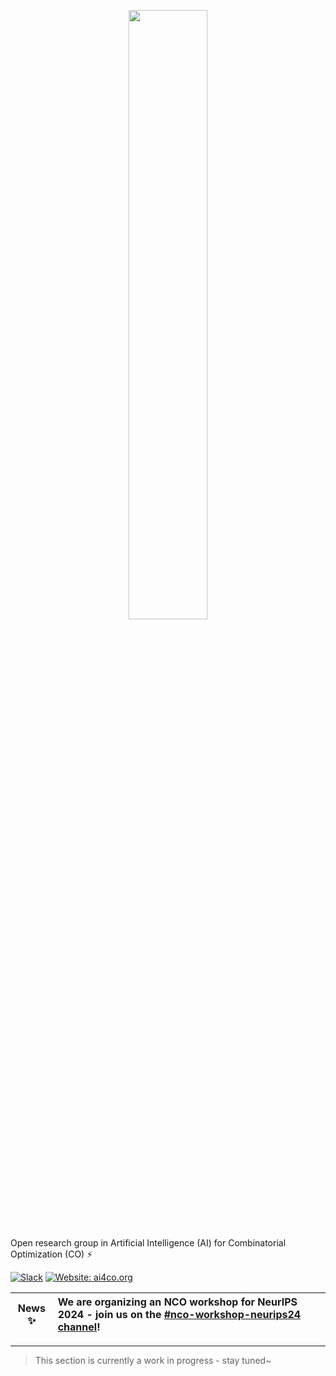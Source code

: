 
<p align="center">
  <img  width="50%" src="https://github.com/ai4co/rl4co/assets/48984123/2f1298ef-15e1-4a66-9741-78ee75938789">
</p>

Open research group in Artificial Intelligence (AI) for Combinatorial Optimization (CO) ⚡

[![Slack](https://img.shields.io/badge/slack-chat-611f69.svg?logo=slack)](https://join.slack.com/t/rl4co/shared_invite/zt-1ytz2c1v4-0IkQ8NQH4TRXIX8PrRmDhQ)
[![Website: ai4co.org](https://img.shields.io/badge/ai4co.org-FF8C00.svg)](https://ai4co.org)

<!--
Join us on [Slack](https://join.slack.com/t/rl4co/shared_invite/zt-1ytz2c1v4-0IkQ8NQH4TRXIX8PrRmDhQ)! 
-->

| News :sparkles:    | We are organizing an NCO workshop for NeurIPS 2024 - join us on the [#nco-workshop-neurips24 channel](https://bit.ly/ai4co-slack)! |
|---------------|:------------------------|

---

> This section is currently a work in progress - stay tuned~

